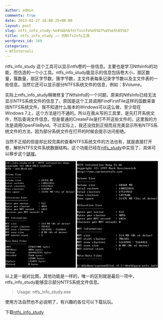 ```yaml
---
author: admin
comments: true
date: 2013-02-27 16:00:25+00:00
layout: post
slug: ntfs_info_study-%e4%bb%bfntfsinfo%e5%b7%a5%e5%85%b7
title: ntfs_info_study —— 仿NtfsInfo工具
wordpress_id: 169
categories:
- NTInternals
---
```


ntfs_info_study 这个工具可以显示ntfs卷的一些信息。主要也是学习NtfsInfo的功能，而仿造的一个小工具。ntfs_info_study能显示的信息包括卷大小，扇区数量，簇数量，扇区字节数，簇字节数，主文件表每条记录字节数以及主文件表的一些信息。当然它还可以显示部分NTFS系统文件的信息，例如：$Volume。

实际上ntfs_info_study稍微修复了NtfsInfo的一个问题。原来的NtfsInfo已经无法显示NTFS系统文件的信息了。原因是这个工具调用FindFirstFile这样的函数来查找NTFS系统文件。我不知道什么版本的Windows可以这么做，至少现在Windows 7上，这个方法是行不通的。所以在我从写的工具里，是先打开系统文件，然后查询文件信息，但是普通的CreateFile是打不开这些文件的，这里我的方法是调用OpenFileById。不过实际上，我还没找到正规而且完美显示所有NTFS系统文件的方法，因为部分系统文件在打开的时候会提示访问拒绝。

当然不正规的但是却比较完美的查看NTFS系统文件的方法也有，就是直接打开卷，解析NTFS文件系统数据结构。这个功能已经在[ntfs_study](http://0cch.net/wordpress/?p=117)中实现了，具体可以移步这个[链接](http://0cch.net/wordpress/?p=117)。

[![20130227235402](/uploads/2013/02/20130227235402.png)](/uploads/2013/02/20130227235402.png)

以上是一副对比图，其他功能是一样的，唯一的区别就是最后一项中，ntfs_info_study能够显示部分NTFS系统文件信息。


>Usage: ntfs_info_study.exe <drive letter>


使用方法自然也不必说明了，有兴趣的各位可以下载玩玩。

下载[ntfs_info_study](/uploads/2013/02/ntfs_info_study.zip)
